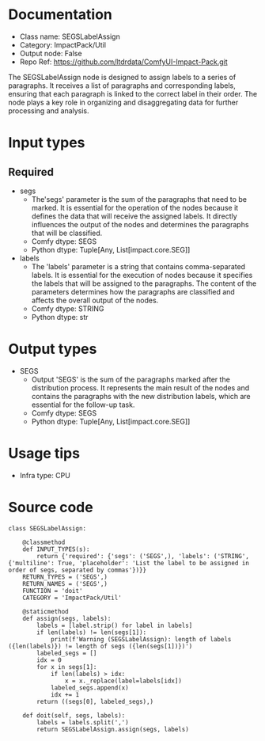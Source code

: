 # Documentation
- Class name: SEGSLabelAssign
- Category: ImpactPack/Util
- Output node: False
- Repo Ref: https://github.com/ltdrdata/ComfyUI-Impact-Pack.git

The SEGSLabelAssign node is designed to assign labels to a series of paragraphs. It receives a list of paragraphs and corresponding labels, ensuring that each paragraph is linked to the correct label in their order. The node plays a key role in organizing and disaggregating data for further processing and analysis.

# Input types
## Required
- segs
    - The'segs' parameter is the sum of the paragraphs that need to be marked. It is essential for the operation of the nodes because it defines the data that will receive the assigned labels. It directly influences the output of the nodes and determines the paragraphs that will be classified.
    - Comfy dtype: SEGS
    - Python dtype: Tuple[Any, List[impact.core.SEG]]
- labels
    - The 'labels' parameter is a string that contains comma-separated labels. It is essential for the execution of nodes because it specifies the labels that will be assigned to the paragraphs. The content of the parameters determines how the paragraphs are classified and affects the overall output of the nodes.
    - Comfy dtype: STRING
    - Python dtype: str

# Output types
- SEGS
    - Output 'SEGS' is the sum of the paragraphs marked after the distribution process. It represents the main result of the nodes and contains the paragraphs with the new distribution labels, which are essential for the follow-up task.
    - Comfy dtype: SEGS
    - Python dtype: Tuple[Any, List[impact.core.SEG]]

# Usage tips
- Infra type: CPU

# Source code
```
class SEGSLabelAssign:

    @classmethod
    def INPUT_TYPES(s):
        return {'required': {'segs': ('SEGS',), 'labels': ('STRING', {'multiline': True, 'placeholder': 'List the label to be assigned in order of segs, separated by commas'})}}
    RETURN_TYPES = ('SEGS',)
    RETURN_NAMES = ('SEGS',)
    FUNCTION = 'doit'
    CATEGORY = 'ImpactPack/Util'

    @staticmethod
    def assign(segs, labels):
        labels = [label.strip() for label in labels]
        if len(labels) != len(segs[1]):
            print(f'Warning (SEGSLabelAssign): length of labels ({len(labels)}) != length of segs ({len(segs[1])})')
        labeled_segs = []
        idx = 0
        for x in segs[1]:
            if len(labels) > idx:
                x = x._replace(label=labels[idx])
            labeled_segs.append(x)
            idx += 1
        return ((segs[0], labeled_segs),)

    def doit(self, segs, labels):
        labels = labels.split(',')
        return SEGSLabelAssign.assign(segs, labels)
```